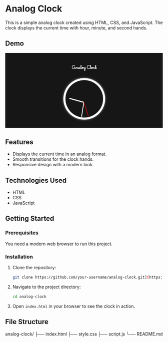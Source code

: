 # Analog Clock

This is a simple analog clock created using HTML, CSS, and JavaScript. The clock displays the current time with hour, minute, and second hands.

## Demo

![Analog Clock](https://github.com/SahanDilusha/Build-an-Analog-Clock-with-HTML-CSS-and-JavaScript/blob/c0f8fa30fb715b4d3bb30a5e48f169cf2db1edaa/Screenshot.png)

## Features

- Displays the current time in an analog format.
- Smooth transitions for the clock hands.
- Responsive design with a modern look.

## Technologies Used

- HTML
- CSS
- JavaScript

## Getting Started

### Prerequisites

You need a modern web browser to run this project.

### Installation

1. Clone the repository:

    ```bash
    git clone https://github.com/your-username/analog-clock.git](https://github.com/SahanDilusha/Build-an-Analog-Clock-with-HTML-CSS-and-JavaScript.git
    ```

2. Navigate to the project directory:

    ```bash
    cd analog-clock
    ```

3. Open `index.html` in your browser to see the clock in action.

## File Structure

analog-clock/
├── index.html
├── style.css
├── script.js
└── README.md
